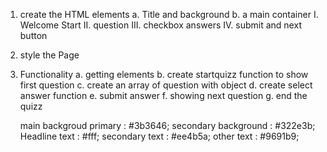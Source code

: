 1. create the HTML elements
   a. Title and background
   b. a main container
   I. Welcome Start
   II. question
   III. checkbox answers
   IV. submit and next button

2. style the Page
3. Functionality
   a. getting elements
   b. create startquizz function to show first question
   c. create an array of question with object
   d. create select answer function
   e. submit answer
   f. showing next question
   g. end the quizz

   <!-- style guide -->

   main backgroud primary : #3b3646;
   secondary background : #322e3b;
   Headline text : #fff;
   secondary text : #ee4b5a;
   other text : #9691b9;
